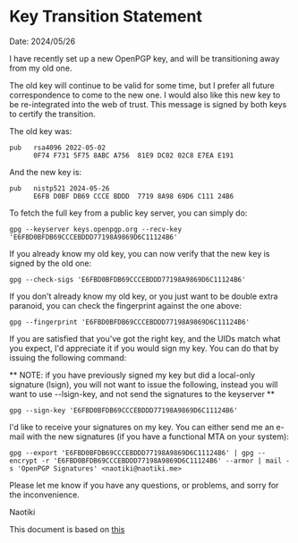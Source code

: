 # Key Transition Statement

Date: 2024/05/26

I have recently set up a new OpenPGP key,
and will be transitioning away from my old one.

The old key will continue to be valid for some time, but I prefer all
future correspondence to come to the new one. I would also like this
new key to be re-integrated into the web of trust.  This message is
signed by both keys to certify the transition.

The old key was:

```
pub   rsa4096 2022-05-02
      0F74 F731 5F75 8ABC A756  81E9 DC02 02C8 E7EA E191
```

And the new key is:

```
pub   nistp521 2024-05-26
      E6FB D0BF DB69 CCCE BDDD  7719 8A98 69D6 C111 24B6
```

To fetch the full key from a public key server, you can simply do:

```
gpg --keyserver keys.openpgp.org --recv-key 'E6FBD0BFDB69CCCEBDDD77198A9869D6C11124B6'
```

If you already know my old key, you can now verify that the new key is
signed by the old one:

```
gpg --check-sigs 'E6FBD0BFDB69CCCEBDDD77198A9869D6C11124B6'
```

If you don't already know my old key, or you just want to be double
extra paranoid, you can check the fingerprint against the one above:

```
gpg --fingerprint 'E6FBD0BFDB69CCCEBDDD77198A9869D6C11124B6'
```

If you are satisfied that you've got the right key, and the UIDs match
what you expect, I'd appreciate it if you would sign my key. You can
do that by issuing the following command:

**
NOTE: if you have previously signed my key but did a local-only
signature (lsign), you will not want to issue the following, instead
you will want to use --lsign-key, and not send the signatures to the
keyserver
**

```
gpg --sign-key 'E6FBD0BFDB69CCCEBDDD77198A9869D6C11124B6'
```

I'd like to receive your signatures on my key. You can either send me
an e-mail with the new signatures (if you have a functional MTA on
your system):

```
gpg --export 'E6FBD0BFDB69CCCEBDDD77198A9869D6C11124B6' | gpg --encrypt -r 'E6FBD0BFDB69CCCEBDDD77198A9869D6C11124B6' --armor | mail -s 'OpenPGP Signatures' <naotiki@naotiki.me>
```

Please let me know if you have any questions, or problems, and sorry
for the inconvenience.

Naotiki

This document is based on [this](https://github.com/JJ1LFC/pgp-key-transition)